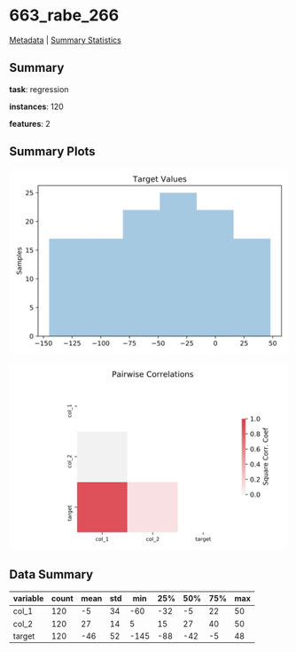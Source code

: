 # 663_rabe_266

[Metadata](metadata.yaml) | [Summary Statistics](summary_stats.csv)

## Summary

**task**: regression

**instances**: 120

**features**: 2

## Summary Plots

![Labels](label.svg)

![Corr](corr.svg)

## Data Summary

|	variable	|	count	|	mean	|	std	|	min	|	25%	|	50%	|	75%	|	max|
| --- | --- | --- | --- | --- | --- | --- | --- | --- |
|	col_1	|	120	|	-5	|	34	|	-60	|	-32	|	-5	|	22	|	50
|	col_2	|	120	|	27	|	14	|	5	|	15	|	27	|	40	|	50
|	target	|	120	|	-46	|	52	|	-145	|	-88	|	-42	|	-5	|	48
